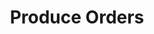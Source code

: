 ---
has_children: true
layout: default
nav_order: 42000
parent: Stock and Logistics
title: Produce Orders
---